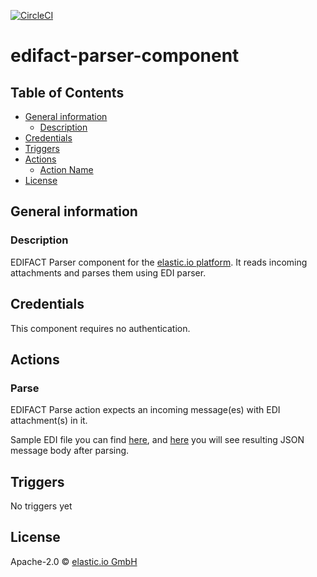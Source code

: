 [![CircleCI](https://circleci.com/gh/elasticio/edifact-parser-component.svg?style=svg)](https://circleci.com/gh/elasticio/edifact-parser-component)
# edifact-parser-component 
## Table of Contents
* [General information](#general-information)
   * [Description](#description)
* [Credentials](#credentials)
* [Triggers](#triggers)
* [Actions](#actions)
   * [Action Name](#parse)
* [License](#license)

## General information
### Description
EDIFACT Parser component for the [elastic.io platform](http://www.elastic.io). It reads incoming attachments and parses them using EDI parser.

## Credentials
This component requires no authentication.

## Actions
### Parse
EDIFACT Parse action expects an incoming message(es) with EDI attachment(s) in it.

Sample EDI file you can find [here](https://raw.githubusercontent.com/elasticio/edifact-parser-component/master/samples/INVOICE.edi), and [here](https://github.com/elasticio/edifact-parser-component/blob/master/samples/INVOICE.edi.json) you will see resulting JSON message body after parsing.

## Triggers
No triggers yet


## License

Apache-2.0 © [elastic.io GmbH](http://elastic.io)


[npm-image]: https://badge.fury.io/js/edifact-parser-component.svg
[npm-url]: https://npmjs.org/package/edifact-parser-component
[travis-image]: https://travis-ci.org/elasticio/edifact-parser-component.svg?branch=master
[travis-url]: https://travis-ci.org/elasticio/edifact-parser-component
[daviddm-image]: https://david-dm.org/elasticio/edifact-parser-component.svg?theme=shields.io
[daviddm-url]: https://david-dm.org/elasticio/edifact-parser-component
